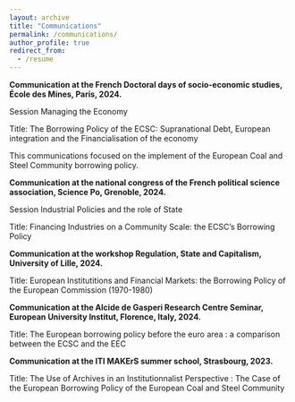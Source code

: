 ```yaml
---
layout: archive
title: "Communications"
permalink: /communications/
author_profile: true
redirect_from:
  - /resume
---
```


**Communication at the French Doctoral days of socio-economic studies, École des Mines, Paris, 2024.**

Session Managing the Economy


Title: The Borrowing Policy of the ECSC: Supranational Debt, European integration and the Financialisation of the economy


This communications focused on the implement of the European Coal and Steel Community borrowing policy.


**Communication at the national congress of the French political science association, Science Po, Grenoble, 2024.**

Session Industrial Policies and the role of State


Title: Financing Industries on a Community Scale: the ECSC’s Borrowing Policy


**Communication at the workshop Regulation, State and Capitalism, University of Lille, 2024.**


Title: European Institutitions and Financial Markets: the Borrowing Policy of the European Commission (1970-1980)


**Communication at the Alcide de Gasperi Research Centre Seminar, European University Institut, Florence, Italy, 2024.**

Title: The European borrowing policy before the euro area : a comparison between the ECSC and the EEC


**Communication at the ITI MAKErS summer school, Strasbourg, 2023.**

Title: The Use of Archives in an Institutionnalist Perspective : The Case of the European Borrowing Policy of the European Coal and Steel Community
